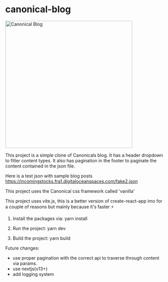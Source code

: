 # canonical-blog

 <img width="400px" src="https://github.com/jotcodeofficial/Storage/blob/master/canon.png" align="center" alt="Canonical Blog" />

This project is a simple clone of Canonicals blog.
It has a header dropdown to filter content types. It also has pagination in the footer to paginate the content contained in the json file.

Here is a test json with sample blog posts
https://incomingstocks.fra1.digitaloceanspaces.com/fake2.json

This project uses the Canonical css framework called 'vanilla'

This project uses vite.js, this is a better version of create-react-app imo for a couple of reasons but mainly because it's faster ⚡

1. Install the packages via:
   yarn install

2. Run the project:
   yarn dev

3. Build the project:
   yarn build

Future changes:

-   use proper pagination with the correct api to traverse through content via params.
-   use nextjs(v13+)
-   add logging system
